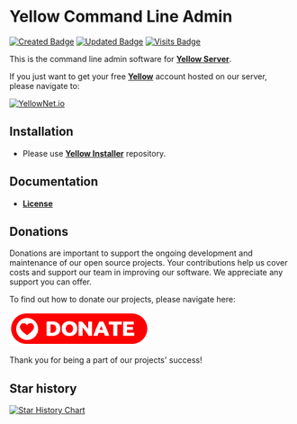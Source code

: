 # Yellow Command Line Admin

[![Created Badge](https://badges.pufler.dev/created/libersoft-org/yellow-admin-cli)](https://badges.pufler.dev) [![Updated Badge](https://badges.pufler.dev/updated/libersoft-org/yellow-admin-cli)](https://badges.pufler.dev) [![Visits Badge](https://badges.pufler.dev/visits/libersoft-org/yellow-admin-cli)](https://badges.pufler.dev)

This is the command line admin software for [**Yellow Server**](https://github.com/libersoft-org/yellow-server/).

If you just want to get your free [**Yellow**](https://yellow.libersoft.org) account hosted on our server, please navigate to:

[![YellowNet.io](https://raw.githubusercontent.com/libersoft-org/odtp-documentation/main/logo.png)](https://yellownet.io)

## Installation

- Please use [**Yellow Installer**](https://github.com/libersoft-org/yellow-install/) repository.

## Documentation

- [**License**](./LICENSE)

## Donations

Donations are important to support the ongoing development and maintenance of our open source projects. Your contributions help us cover costs and support our team in improving our software. We appreciate any support you can offer.

To find out how to donate our projects, please navigate here:

[![Donate](https://raw.githubusercontent.com/libersoft-org/documents/main/donate.png)](https://libersoft.org/donations)

Thank you for being a part of our projects' success!

## Star history

[![Star History Chart](https://api.star-history.com/svg?repos=libersoft-org/yellow-admin-cli&type=Date)](https://star-history.com/#libersoft-org/yellow-admin-cli&Date)

